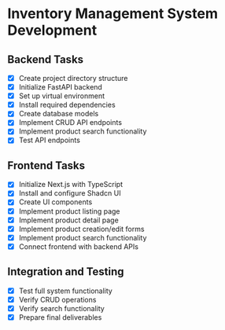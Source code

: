 # Inventory Management System Development

## Backend Tasks
- [x] Create project directory structure
- [x] Initialize FastAPI backend
- [x] Set up virtual environment
- [x] Install required dependencies
- [x] Create database models
- [x] Implement CRUD API endpoints
- [x] Implement product search functionality
- [x] Test API endpoints

## Frontend Tasks
- [x] Initialize Next.js with TypeScript
- [x] Install and configure Shadcn UI
- [x] Create UI components
- [x] Implement product listing page
- [x] Implement product detail page
- [x] Implement product creation/edit forms
- [x] Implement product search functionality
- [x] Connect frontend with backend APIs

## Integration and Testing
- [x] Test full system functionality
- [x] Verify CRUD operations
- [x] Verify search functionality
- [x] Prepare final deliverables
